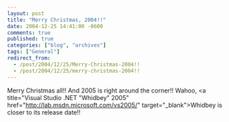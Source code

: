 ```yaml
---
layout: post
title: "Merry Christmas, 2004!!"
date: 2004-12-25 14:41:00 -0600
comments: true
published: true
categories: ["blog", "archives"]
tags: ["General"]
redirect_from: 
  - /post/2004/12/25/Merry-Christmas-2004!!
  - /post/2004/12/25/merry-christmas-2004!!
---
```

<!-- more -->
Merry Christmas all!! And 2005 is right around the corner!! Wahoo, <a title="Visual Studio .NET "Whidbey" 2005" href="http://lab.msdn.microsoft.com/vs2005/" target="_blank">Whidbey</a> is closer to its release date!!
